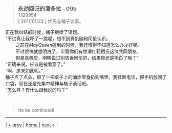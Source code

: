 > <big> **永劫回归的潘多拉 - 09b** </big>  
> 1.129954  
> [ 2011/01/23 ] 优先与桶子谈事。

正在我纠结的时候，桶子继续了话题。  
“不过真让我吓了一跳呢，想不到真帆碳和冈伦认识。  
&emsp;&emsp; 之前在*MayQueen*碰到的时候，我还慌得不知道怎么办才好呢。  
&emsp;&emsp; 不过很快就想明白了，毕竟你们有牧濑红莉栖氏这位共同朋友。  
&emsp;&emsp; 但是真帆炭，明明说过别告诉冈伦的，结果你还是坦白了哦？”  
“正确来说，应该是被看穿了。”  
“啊，原来如此呢。”  
桶子点了点头，抓了一把桌子上的油炸零食扔到嘴里。我挂断电话，把手机放回了口袋，现在还是先集中精神与桶子谈话吧。  
“怎么样？有什么跟我说的吗？”


<br/>

> (to be continued)
---

| [←prev](./0035) | [home](../../) | [next→](./0037) |
